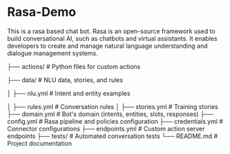 # Rasa-Demo
This is a rasa based chat bot.
Rasa is an open-source framework used to build conversational AI, such as chatbots and virtual assistants. It enables developers to create and manage natural language understanding and dialogue management systems.

├── actions/                 # Python files for custom actions  

├── data/                    # NLU data, stories, and rules  

│   ├── nlu.yml              # Intent and entity examples  

│   ├── rules.yml            # Conversation rules
│   ├── stories.yml          # Training stories
├── domain.yml               # Bot's domain (intents, entities, slots, responses)
├── config.yml               # Rasa pipeline and policies configuration
├── credentials.yml          # Connector configurations
├── endpoints.yml            # Custom action server endpoints
├── tests/                   # Automated conversation tests
└── README.md                # Project documentation
